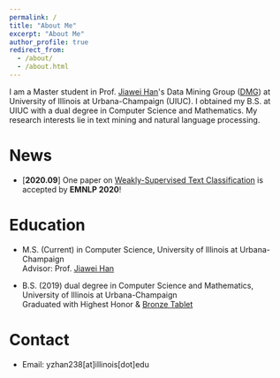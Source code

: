 ```yaml
---
permalink: /
title: "About Me"
excerpt: "About Me"
author_profile: true
redirect_from: 
  - /about/
  - /about.html
---
```


I am a Master student in Prof. [Jiawei Han](http://hanj.cs.illinois.edu/)'s Data Mining Group ([DMG](http://dm1.cs.uiuc.edu/)) at University of Illinois at Urbana-Champaign (UIUC). I obtained my B.S. at UIUC with a dual degree in Computer Science and Mathematics. My research interests lie in text mining and natural language processing.

News
======
* \[**2020.09**\] One paper on [Weakly-Supervised Text Classification](https://arxiv.org/abs/2010.07245) is accepted by **EMNLP 2020**!

Education
======
* M.S. (Current) in Computer Science, University of Illinois at Urbana-Champaign  
Advisor: Prof. [Jiawei Han](http://hanj.cs.illinois.edu/)

* B.S. (2019) dual degree in Computer Science and Mathematics, University of Illinois at Urbana-Champaign  
Graduated with Highest Honor & [Bronze Tablet](https://digital.library.illinois.edu/items/627ca280-baf7-0138-73b5-02d0d7bfd6e4-6#?c=0&m=0&s=0&cv=0&r=0&xywh=-3961%2C-1%2C11914%2C4000)

Contact
======
* Email: yzhan238\[at\]illinois\[dot\]edu
